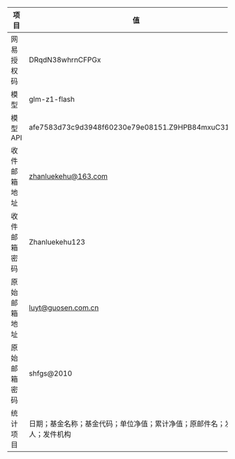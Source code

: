 | 项目       | 值                                                                                   |
|------------|--------------------------------------------------------------------------------------|
| 网易授权码 | DRqdN38whrnCFPGx                                                                    |
| 模型       | glm-z1-flash                                                                        |
| 模型API    | afe7583d73c9d3948f60230e79e08151.Z9HPB84mxuC31DeK                                   |
| 收件邮箱地址 | zhanluekehu@163.com                                                                  |
| 收件邮箱密码 | Zhanluekehu123                                                                      |
| 原始邮箱地址 | luyt@guosen.com.cn                                                                  |
| 原始邮箱密码 | shfgs@2010                                                                          |
| 统计项目    | 日期；基金名称；基金代码；单位净值；累计净值；原邮件名；发件人；发件机构            |

